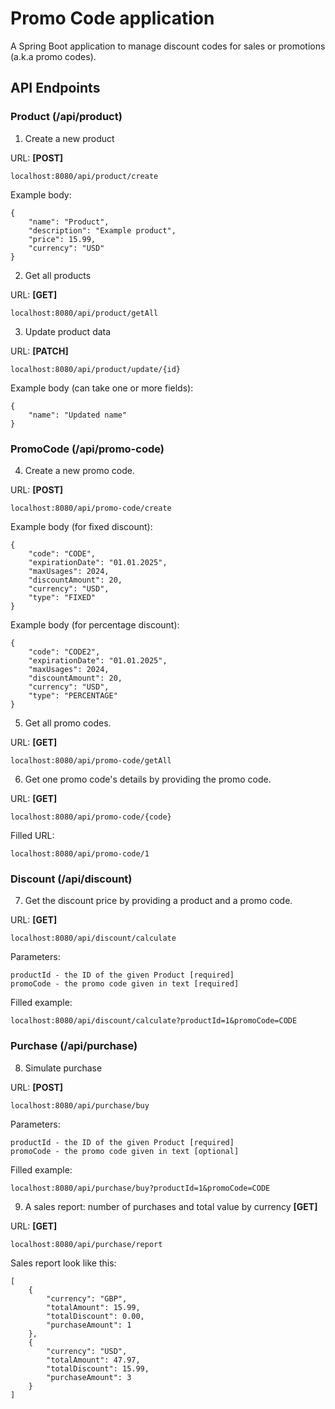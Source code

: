 # Promo Code application 
A Spring Boot application to manage discount codes for sales or promotions (a.k.a promo codes).

## API Endpoints
### Product (/api/product)
1. Create a new product 

URL: **[POST]** 
```
localhost:8080/api/product/create
```
Example body:
```
{
    "name": "Product",
    "description": "Example product",
    "price": 15.99,
    "currency": "USD"
}
```
2. Get all products

URL: **[GET]** 
```
localhost:8080/api/product/getAll
```
3. Update product data 

URL: **[PATCH]** 
```
localhost:8080/api/product/update/{id}
```
Example body (can take one or more fields):
```
{
    "name": "Updated name"
}
```
### PromoCode (/api/promo-code)
4. Create a new promo code. 

URL: **[POST]** 
```
localhost:8080/api/promo-code/create
```
Example body (for fixed discount):
```
{
    "code": "CODE",
    "expirationDate": "01.01.2025",
    "maxUsages": 2024,
    "discountAmount": 20,
    "currency": "USD",
    "type": "FIXED"
}
```
Example body (for percentage discount):
```
{
    "code": "CODE2",
    "expirationDate": "01.01.2025",
    "maxUsages": 2024,
    "discountAmount": 20,
    "currency": "USD",
    "type": "PERCENTAGE"
}
```
5. Get all promo codes. 

URL: **[GET]** 
```
localhost:8080/api/promo-code/getAll
```
6. Get one promo code's details by providing the promo code. 

URL: **[GET]** 
```
localhost:8080/api/promo-code/{code}
```
Filled URL:
```
localhost:8080/api/promo-code/1
```

### Discount (/api/discount)
7. Get the discount price by providing a product and a promo code.

URL: **[GET]** 
```
localhost:8080/api/discount/calculate
```
Parameters:
```
productId - the ID of the given Product [required]
promoCode - the promo code given in text [required]
```
Filled example:
```
localhost:8080/api/discount/calculate?productId=1&promoCode=CODE
```

### Purchase (/api/purchase)
8. Simulate purchase

URL: **[POST]**
```
localhost:8080/api/purchase/buy
```
Parameters:
```
productId - the ID of the given Product [required]
promoCode - the promo code given in text [optional]
```
Filled example:
```
localhost:8080/api/purchase/buy?productId=1&promoCode=CODE
```
9. A sales report: number of purchases and total value by currency **[GET]**

URL: **[GET]** 
```
localhost:8080/api/purchase/report
```

Sales report look like this:
```
[
    {
        "currency": "GBP",
        "totalAmount": 15.99,
        "totalDiscount": 0.00,
        "purchaseAmount": 1
    },
    {
        "currency": "USD",
        "totalAmount": 47.97,
        "totalDiscount": 15.99,
        "purchaseAmount": 3
    }
]
```
